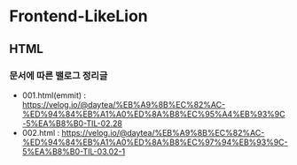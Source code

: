 # Frontend-LikeLion

## HTML

### 문서에 따른 밸로그 정리글
* 001.html(emmit) : https://velog.io/@daytea/%EB%A9%8B%EC%82%AC-%ED%94%84%EB%A1%A0%ED%8A%B8%EC%95%A4%EB%93%9C-5%EA%B8%B0-TIL-02.28
* 002.html : https://velog.io/@daytea/%EB%A9%8B%EC%82%AC-%ED%94%84%EB%A1%A0%ED%8A%B8%EC%97%94%EB%93%9C-5%EA%B8%B0-TIL-03.02-1
